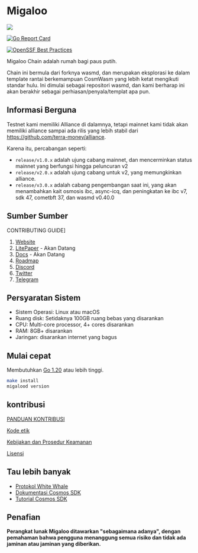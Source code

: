 # Migaloo

![](https://user-images.githubusercontent.com/94062656/215557558-6d0c39f1-9405-439a-aeb5-9baccdbd9df8.png)

[![Go Report Card](https://goreportcard.com/badge/White-Whale-Defi-Platform/migaloo-chain)](https://goreportcard.com/report/White-Whale-Defi-Platform/migaloo-chain)

[![OpenSSF Best Practices](https://bestpractices.coreinfrastructure.org/projects/7139/badge)](https://bestpractices.coreinfrastructure.org/projects/7139)

Migaloo Chain adalah rumah bagi paus putih.

Chain ini bermula dari forknya wasmd, dan merupakan eksplorasi ke dalam template rantai berkemampuan CosmWasm yang lebih ketat mengikuti standar hulu. Ini dimulai sebagai repositori wasmd, dan kami berharap ini akan berakhir sebagai perhiasan/penyala/templat apa pun.
## Informasi Berguna

Testnet kami memiliki Alliance di dalamnya, tetapi mainnet kami tidak akan memiliki alliance sampai ada rilis yang lebih stabil dari <https://github.com/terra-money/alliance>.

Karena itu, percabangan seperti:

* `release/v1.0.x` adalah ujung cabang mainnet, dan mencerminkan status mainnet yang berfungsi hingga peluncuran v2
* `release/v2.0.x` adalah ujung cabang untuk v2, yang memungkinkan alliance.
* `release/v3.0.x` adalah cabang pengembangan saat ini, yang akan menambahkan kait osmosis ibc, async-icq, dan peningkatan ke ibc v7, sdk 47, cometbft 37, dan wasmd v0.40.0

## Sumber Sumber
CONTRIBUTING GUIDE]
1. [Website](https://migaloo.zone)
2. [LitePaper]() - Akan Datang
3. [Docs]( https://docs.migaloo.zone/) - Akan Datang
4. [Roadmap](./docs/ROADMAP.md)
5. [Discord](https://discord.com/channels/908044702794801233/1069611972053712947)
6. [Twitter](https://twitter.com/WhiteWhaleDefi)
7. [Telegram](https://t.me/whitewhaleofficial)

## Persyaratan Sistem 

* Sistem Operasi: Linux atau macOS
* Ruang disk: Setidaknya 100GB ruang bebas yang disarankan
* CPU: Multi-core processor, 4+ cores disarankan
* RAM: 8GB+ disarankan
* Jaringan: disarankan internet yang bagus

## Mulai cepat

Membutuhkan [Go 1.20](https://go.dev/doc/install) atau lebih tinggi.

```bash
make install
migalood version
```

## kontribusi

[PANDUAN KONTRIBUSI](./docs/CONTRIBUTING.md)

[Kode etik](./docs/CODE_OF_CONDUCT.md)

[Kebijakan dan Prosedur Keamanan](./docs/SECURITY.md)

[Lisensi](./LICENSE)

## Tau lebih banyak
* [Protokol White Whale](https://whitewhale.money/)
* [Dokumentasi Cosmos SDK](https://docs.cosmos.network/)
* [Tutorial Cosmos SDK](https://tutorials.cosmos.network/)

## Penafian

**Perangkat lunak Migaloo ditawarkan "sebagaimana adanya", dengan pemahaman bahwa pengguna menanggung semua risiko dan tidak ada jaminan atau jaminan yang diberikan.**
